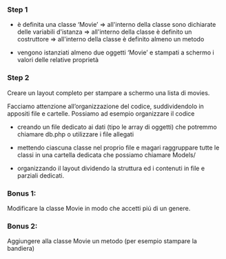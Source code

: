 ### Step 1
 - è definita una classe ‘Movie’
   => all'interno della classe sono dichiarate delle variabili d'istanza
   => all'interno della classe è definito un costruttore
   => all'interno della classe è definito almeno un metodo

- vengono istanziati almeno due oggetti ‘Movie’ e stampati a schermo i valori delle relative proprietà

### Step 2
Creare un layout completo per stampare a schermo una lista di movies.

Facciamo attenzione all’organizzazione del codice, suddividendolo in appositi file e cartelle. Possiamo ad esempio organizzare il codice

- creando un file dedicato ai dati (tipo le array di oggetti) che potremmo chiamare db.php o utilizzare i file allegati

- mettendo ciascuna classe nel proprio file e magari raggruppare tutte le classi in una cartella dedicata che possiamo chiamare Models/

- organizzando il layout dividendo la struttura ed i contenuti in file e parziali dedicati.

### Bonus 1:
Modificare la classe Movie in modo che accetti piú di un genere.

### Bonus 2:
Aggiungere alla classe Movie un metodo (per esempio stampare la bandiera)